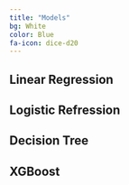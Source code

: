 ```yaml
---
title: "Models"
bg: White
color: Blue
fa-icon: dice-d20
---
```


## Linear Regression
## Logistic Refression
## Decision Tree
## XGBoost
